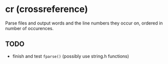 # cr (crossreference)
Parse files and output words and the line numbers they occur on, ordered in
number of occurences.

## TODO
- finish and test `fparse()` (possibly use string.h functions)
